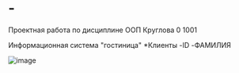 # -
Проектная работа по дисциплине ООП Круглова 0 1001

Информационная система "гостиница"
  *Клиенты
   -ID
   -ФАМИЛИЯ
  
  
 ![image](https://user-images.githubusercontent.com/102413548/160236468-52ae8d3f-6927-47ed-980e-53b08bf9ff67.png)

